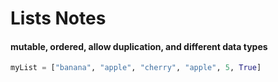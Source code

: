 # Lists Notes
#### mutable, ordered, allow duplication, and different data types

```py
myList = ["banana", "apple", "cherry", "apple", 5, True]
```